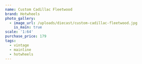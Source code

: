 ```yaml
---
name: Custom Cadillac Fleetwood
brand: Hotwheels
photo_gallery:
  - image_url: /uploads/diecast/custom-cadillac-fleetwood.jpg
    is_main: true
scale: '1:64'
purchase_price: 179
tags:
  - vintage
  - mainline
  - hotwheels
---
```



